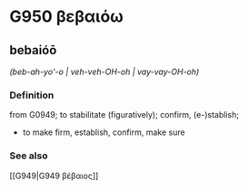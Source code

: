 # G950 βεβαιόω

## bebaióō

_(beb-ah-yo'-o | veh-veh-OH-oh | vay-vay-OH-oh)_

### Definition

from G0949; to stabilitate (figuratively); confirm, (e-)stablish; 

- to make firm, establish, confirm, make sure

### See also

[[G949|G949 βέβαιος]]
